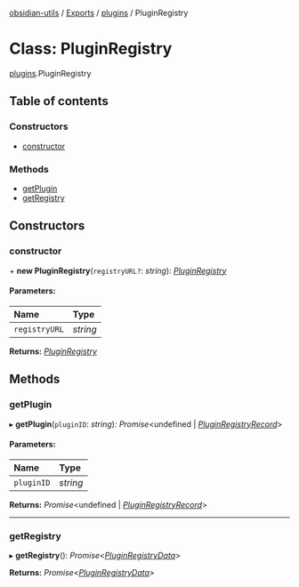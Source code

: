 [obsidian-utils](../README.md) / [Exports](../modules.md) / [plugins](../modules/plugins.md) / PluginRegistry

# Class: PluginRegistry

[plugins](../modules/plugins.md).PluginRegistry

## Table of contents

### Constructors

- [constructor](plugins.pluginregistry.md#constructor)

### Methods

- [getPlugin](plugins.pluginregistry.md#getplugin)
- [getRegistry](plugins.pluginregistry.md#getregistry)

## Constructors

### constructor

\+ **new PluginRegistry**(`registryURL?`: *string*): [*PluginRegistry*](plugins_registry.pluginregistry.md)

#### Parameters:

Name | Type |
:------ | :------ |
`registryURL` | *string* |

**Returns:** [*PluginRegistry*](plugins_registry.pluginregistry.md)

## Methods

### getPlugin

▸ **getPlugin**(`pluginID`: *string*): *Promise*<undefined \| [*PluginRegistryRecord*](../interfaces/plugins_registry.pluginregistryrecord.md)\>

#### Parameters:

Name | Type |
:------ | :------ |
`pluginID` | *string* |

**Returns:** *Promise*<undefined \| [*PluginRegistryRecord*](../interfaces/plugins_registry.pluginregistryrecord.md)\>

___

### getRegistry

▸ **getRegistry**(): *Promise*<[*PluginRegistryData*](../interfaces/plugins_registry.pluginregistrydata.md)\>

**Returns:** *Promise*<[*PluginRegistryData*](../interfaces/plugins_registry.pluginregistrydata.md)\>
